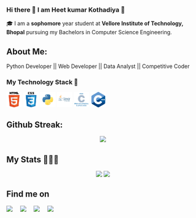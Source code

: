 ### Hi there 👋 I am Heet kumar Kothadiya 🚀

<!--
**heet-kumar/heet-kumar** is a ✨ _special_ ✨ repository because its `README.md` (this file) appears on your GitHub profile.

Here are some ideas to get you started:

- 🔭 I’m currently working on ...
- 🌱 I’m currently learning ...
- 👯 I’m looking to collaborate on ...
- 🤔 I’m looking for help with ...
- 💬 Ask me about ...
- 📫 How to reach me: ...
- 😄 Pronouns: ...
- ⚡ Fun fact: ...
-->

🎓 I am a **sophomore** year student at **Vellore Institute of Technology, Bhopal** pursuing my Bachelors in Computer Science Engineering. </br>

## **About Me:**
Python Developer  ||  Web Developer || Data Analyst || Competitive Coder 

### My Technology Stack 🤗

<code><img height="40" src="https://raw.githubusercontent.com/github/explore/80688e429a7d4ef2fca1e82350fe8e3517d3494d/topics/html/html.png"></code>
<code><img height="40" src="https://raw.githubusercontent.com/github/explore/80688e429a7d4ef2fca1e82350fe8e3517d3494d/topics/css/css.png"></code>
<code><img height="40" src="https://raw.githubusercontent.com/github/explore/5c058a388828bb5fde0bcafd4bc867b5bb3f26f3/topics/python/python.png"></code>
<code><img height="40" src="https://raw.githubusercontent.com/github/explore/80688e429a7d4ef2fca1e82350fe8e3517d3494d/topics/java/java.png"></code>
<code><img height="40" src="https://raw.githubusercontent.com/github/explore/80688e429a7d4ef2fca1e82350fe8e3517d3494d/topics/c/c.png"></code>
<code><img height="40" src="https://raw.githubusercontent.com/github/explore/80688e429a7d4ef2fca1e82350fe8e3517d3494d/topics/cpp/cpp.png"></code>

## **Github Streak:**
<p align = "center">
  <img src = "https://github-readme-streak-stats.herokuapp.com/?user=heet-kumar&line_height=40&theme=dark">
</p>

## My Stats 👨🏻‍💻

<p align="center">
  
  <img src="https://github-readme-stats.vercel.app/api?username=heet-kumar&hide=stars&show_icons=true&line_height=48&theme=dark">
  <img src="https://github-readme-stats.vercel.app/api/top-langs/?username=heet-kumar&count_private=true&line_height=40&theme=dark">
  
</p>

## Find me on

<p align="center">

  <a target="_blank" href="https://www.linkedin.com/in/heet-kumar-kothadiya-b6bb9b11a/" ><img src="https://img.shields.io/badge/linkedin-%230077B5.svg?&style=for-the-badge&logo=linkedin&logoColor=white" /></a>&nbsp;&nbsp;&nbsp;&nbsp;
  <a target="_blank" href="https://twitter.com/HeetKothadiya" ><img src="https://img.shields.io/badge/twitter-%231DA1F2.svg?&style=for-the-badge&logo=twitter&logoColor=white" /></a>&nbsp;&nbsp;&nbsp;&nbsp;
  <a href="mailto:heetkumarpatel@gmail.com?subject=Hey%20Heet,%20From%20Github"><img src="https://img.shields.io/badge/gmail-%23D14836.svg?&style=for-the-badge&logo=gmail&logoColor=white" /></a>&nbsp;&nbsp;&nbsp;&nbsp;
  <a href="https://heetkumarpatel.medium.com/"><img src="https://img.shields.io/badge/medium-%ffffff.svg?&style=for-the-badge&logo=medium&logoColor=white" /></a>&nbsp;&nbsp;&nbsp;&nbsp;

</p>
